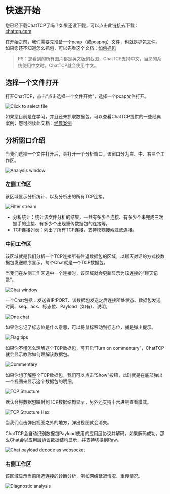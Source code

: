 # 快速开始

您已经下载ChatTCP了吗？如果还没下载，可以点击此链接去下载：[chattcp.com](https://chattcp.com)

在开始之前，我们需要先准备一个pcap（或pcapng）文件，也就是抓包文件。
如果您还不知道怎么抓包，可以先看这个文档：[如何抓包](/zh/how-to-capture-tcp-packets)

> PS：您看到的所有图片都是英文版的截图，ChatTCP支持中文，当您的系统使用中文时，ChatTCP就会使用中文。

## 选择一个文件打开

打开ChatTCP，点击“点击选择一个文件开始”，选择一个pcap文件打开。

![Click to select file](/images/quick-start/click-to-select-file.png)

如果您目前是在学习，并且还未抓取数据包，可以查看ChatTCP提供的一些经典案例，您可阅读此文档：[经典案例](/zh/classic-case)

## 分析窗口介绍

当我们选择一个文件打开后，会打开一个分析窗口。该窗口分为左、中、右三个工作区。

![Analysis window](/images/quick-start/analysis-window.png)

### 左侧工作区

该区域显示分析统计、以及分析出的所有TCP连接。

![Filter stream](/images/quick-start/analysis-left-workspace.png)

* 分析统计：统计该文件分析的结果，一共有多少个连接、有多少个未完成三次握手的连接、有多少个出现重传数据包的连接等。
* TCP连接列表：列出了所有TCP连接，支持模糊搜索过滤连接。

### 中间工作区

该区域就是我们分析一个TCP连接所有往返数据包的区域，以聊天对话的方式按数据包发送顺序显示，每个Chat就是一个TCP数据包。

当我们在左侧工作区选中一个连接时，该区域就会更新显示为该连接的“聊天记录”。

![Chat window](/images/quick-start/analysis-main-workspace.png)

一个Chat包括：发送者IP:PORT、该数据包发送之后连接所处状态、数据包发送时间、seq、ack、标志位、Payload（如有）、说明。

![One chat](/images/quick-start/chat-struct.png)

如果你忘记了标志位是什么意思，可以将鼠标移动到标志位，就是弹出提示。

![Flag tips](/images/quick-start/chat-tcp-flag-tips.png)

如果你不懂怎么理解这个TCP数据包，可开启“Turn on commentary”，ChatTCP就会显示教你如何理解该数据包。

![Commentary](/images/quick-start/chat-commentary.png)

如果你想了解整个TCP数据包，我们可以点击“Show”按钮，此时就是在底部弹出一个视图来显示这个数据包的明细。

![TCP Structure](/images/quick-start/tcp-structure.png)

默认会将数据包映射到TCP数据结构显示，另外还支持十六进制查看模式。

![TCP Structure Hex](/images/quick-start/tcp-structure-hex.png)

当我们点击弹出视图之外的地方，弹出视图就会消失。

ChatTCP会自动识别数据包Payload使用的应用层协议并解码，如果解码成功，那么Chat会以应用层协议数据结构显示，并支持切换到Raw。

![Chat payload decode as websocket](/images/quick-start/chat-payload-websocket.png)

### 右侧工作区

该区域显示当前所选连接的诊断分析，例如网络延迟情况、重传情况。

![Diagnostic analysis](/images/quick-start/analysis-right-workspace.png)

